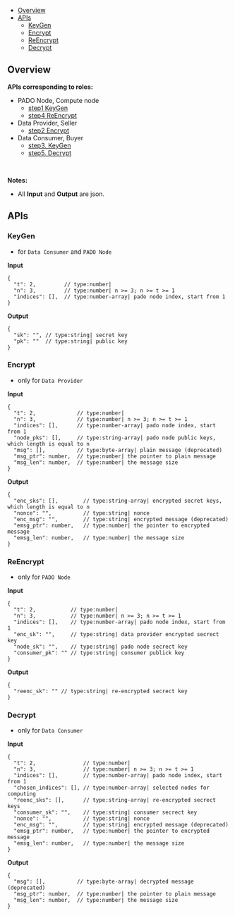 
- [Overview](#overview)
- [APIs](#apis)
  - [KeyGen](#keygen)
  - [Encrypt](#encrypt)
  - [ReEncrypt](#reencrypt)
  - [Decrypt](#decrypt)


## Overview


**APIs corresponding to roles:**

- PADO Node, Compute node
  - [step1 KeyGen](#keygen)
  - [step4 ReEncrypt](#reencrypt)
- Data Provider, Seller
  - [step2 Encrypt](#encrypt)
- Data Consumer, Buyer
  - [step3. KeyGen](#keygen)
  - [step5. Decrypt](#decrypt)

<br/>

**Notes:**

- All **Input** and **Output** are json.


## APIs


### KeyGen

- for `Data Consumer` and `PADO Node`

**Input**

```
{
  "t": 2,         // type:number| 
  "n": 3,         // type:number| n >= 3; n >= t >= 1
  "indices": [],  // type:number-array| pado node index, start from 1
}
```

**Output**

```
{
  "sk": "", // type:string| secret key
  "pk": ""  // type:string| public key
}
```

### Encrypt

- only for `Data Provider`

 
**Input**

```
{
  "t": 2,             // type:number| 
  "n": 3,             // type:number| n >= 3; n >= t >= 1
  "indices": [],      // type:number-array| pado node index, start from 1
  "node_pks": [],     // type:string-array| pado node public keys, which length is equal to n
  "msg": [],          // type:byte-array| plain message (deprecated)
  "msg_ptr": number,  // type:number| the pointer to plain message
  "msg_len": number,  // type:number| the message size
}
```

**Output**

```
{
  "enc_sks": [],        // type:string-array| encrypted secret keys, which length is equal to n
  "nonce": "",          // type:string| nonce
  "enc_msg": "",        // type:string| encrypted message (deprecated)
  "emsg_ptr": number,   // type:number| the pointer to encrypted message
  "emsg_len": number,   // type:number| the message size
}
```



### ReEncrypt

- only for `PADO Node`


**Input**

```
{
  "t": 2,           // type:number| 
  "n": 3,           // type:number| n >= 3; n >= t >= 1
  "indices": [],    // type:number-array| pado node index, start from 1
  "enc_sk": "",     // type:string| data provider encrypted secrect key
  "node_sk": "",    // type:string| pado node secrect key
  "consumer_pk": "" // type:string| consumer publick key
}
```



**Output**

```
{
  "reenc_sk": "" // type:string| re-encrypted secrect key
}
```



### Decrypt

- only for `Data Consumer`


**Input**

```
{
  "t": 2,               // type:number| 
  "n": 3,               // type:number| n >= 3; n >= t >= 1
  "indices": [],        // type:number-array| pado node index, start from 1
  "chosen_indices": [], // type:number-array| selected nodes for computing
  "reenc_sks": [],      // type:string-array| re-encrypted secrect keys
  "consumer_sk": "",    // type:string| consumer secrect key
  "nonce": "",          // type:string| nonce
  "enc_msg": "",        // type:string| encrypted message (deprecated)
  "emsg_ptr": number,   // type:number| the pointer to encrypted message
  "emsg_len": number,   // type:number| the message size
}
```



**Output**

```
{
  "msg": [],          // type:byte-array| decrypted message (deprecated)
  "msg_ptr": number,  // type:number| the pointer to plain message
  "msg_len": number,  // type:number| the message size
}
```

